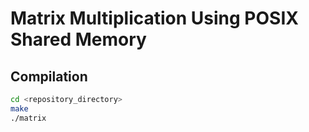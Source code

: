 # Matrix Multiplication Using POSIX Shared Memory

## Compilation
```bash
cd <repository_directory>
make
./matrix

```